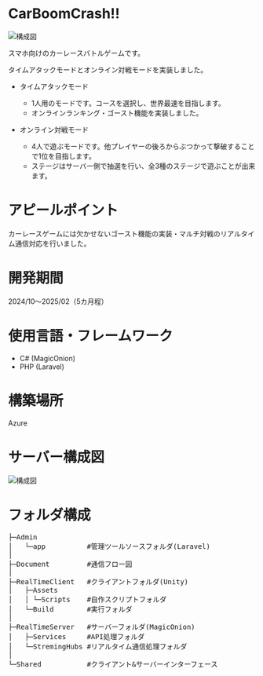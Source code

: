 # CarBoomCrash!!
![構成図](https://lessoniaasstrage.blob.core.windows.net/images/Title.png?raw=true)
<p>スマホ向けのカーレースバトルゲームです。</p>
<p>タイムアタックモードとオンライン対戦モードを実装しました。</p>

+ タイムアタックモード
  + 1人用のモードです。コースを選択し、世界最速を目指します。
  + オンラインランキング・ゴースト機能を実装しました。

+ オンライン対戦モード
  + 4人で遊ぶモードです。他プレイヤーの後ろからぶつかって撃破することで1位を目指します。
  + ステージはサーバー側で抽選を行い、全3種のステージで遊ぶことが出来ます。

# アピールポイント
カーレースゲームには欠かせないゴースト機能の実装・マルチ対戦のリアルタイム通信対応を行いました。

# 開発期間
2024/10～2025/02（5カ月程）

# 使用言語・フレームワーク
+ C# (MagicOnion)
+ PHP (Laravel)

# 構築場所
Azure

# サーバー構成図
![構成図](https://lessoniaasstrage.blob.core.windows.net/images/%E3%82%B7%E3%82%B9%E3%83%86%E3%83%A0%E5%85%A8%E4%BD%93%E6%A7%8B%E6%88%90%E5%9B%B3.png?raw=true)

# フォルダ構成
<pre>
├─Admin
│   └─app          #管理ツールソースフォルダ(Laravel)
│
├─Document         #通信フロー図
│
├─RealTimeClient   #クライアントフォルダ(Unity)
│   ├─Assets
│   │ └─Scripts    #自作スクリプトフォルダ
│   └─Build        #実行フォルダ
│
├─RealTimeServer   #サーバーフォルダ(MagicOnion)
│   ├─Services     #API処理フォルダ
│   └─StremingHubs #リアルタイム通信処理フォルダ
│
└─Shared           #クライアント&サーバーインターフェース
</pre>

